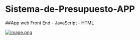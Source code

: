 # Sistema-de-Presupuesto-APP

##App web Front End - JavaScript - HTML

[![image.png](https://i.postimg.cc/85YydMGG/image.png)](https://postimg.cc/HcQ4dJjv)
